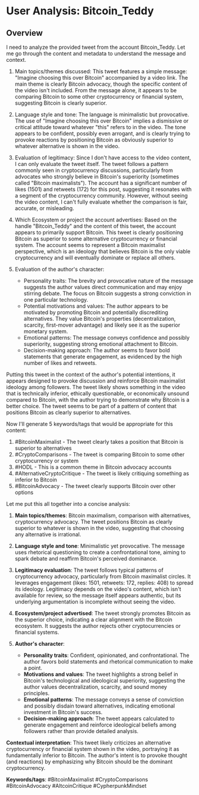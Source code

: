 # User Analysis: Bitcoin_Teddy

## Overview

<think>
I need to analyze the provided tweet from the account Bitcoin_Teddy. Let me go through the content and metadata to understand the message and context.

1. Main topics/themes discussed:
   This tweet features a simple message: "Imagine choosing this over Bitcoin" accompanied by a video link. The main theme is clearly Bitcoin advocacy, though the specific content of the video isn't included. From the message alone, it appears to be comparing Bitcoin to some other cryptocurrency or financial system, suggesting Bitcoin is clearly superior.

2. Language style and tone:
   The language is minimalistic but provocative. The use of "Imagine choosing this over Bitcoin" implies a dismissive or critical attitude toward whatever "this" refers to in the video. The tone appears to be confident, possibly even arrogant, and is clearly trying to provoke reactions by positioning Bitcoin as obviously superior to whatever alternative is shown in the video.

3. Evaluation of legitimacy:
   Since I don't have access to the video content, I can only evaluate the tweet itself. The tweet follows a pattern commonly seen in cryptocurrency discussions, particularly from advocates who strongly believe in Bitcoin's superiority (sometimes called "Bitcoin maximalists"). The account has a significant number of likes (1501) and retweets (172) for this post, suggesting it resonates with a segment of the cryptocurrency community. However, without seeing the video content, I can't fully evaluate whether the comparison is fair, accurate, or misleading.

4. Which Ecosystem or project the account advertises:
   Based on the handle "Bitcoin_Teddy" and the content of this tweet, the account appears to primarily support Bitcoin. This tweet is clearly positioning Bitcoin as superior to some alternative cryptocurrency or financial system. The account seems to represent a Bitcoin maximalist perspective, which is an ideology that believes Bitcoin is the only viable cryptocurrency and will eventually dominate or replace all others.

5. Evaluation of the author's character:
   - Personality traits: The brevity and provocative nature of the message suggests the author values direct communication and may enjoy stirring debate. The focus on Bitcoin suggests a strong conviction in one particular technology.
   - Potential motivations and values: The author appears to be motivated by promoting Bitcoin and potentially discrediting alternatives. They value Bitcoin's properties (decentralization, scarcity, first-mover advantage) and likely see it as the superior monetary system.
   - Emotional patterns: The message conveys confidence and possibly superiority, suggesting strong emotional attachment to Bitcoin.
   - Decision-making approach: The author seems to favor bold statements that generate engagement, as evidenced by the high number of likes and retweets.

Putting this tweet in the context of the author's potential intentions, it appears designed to provoke discussion and reinforce Bitcoin maximalist ideology among followers. The tweet likely shows something in the video that is technically inferior, ethically questionable, or economically unsound compared to Bitcoin, with the author trying to demonstrate why Bitcoin is a better choice. The tweet seems to be part of a pattern of content that positions Bitcoin as clearly superior to alternatives.

Now I'll generate 5 keywords/tags that would be appropriate for this content:

1. #BitcoinMaximalist - The tweet clearly takes a position that Bitcoin is superior to alternatives
2. #CryptoComparisons - The tweet is comparing Bitcoin to some other cryptocurrency or system
3. #HODL - This is a common theme in Bitcoin advocacy accounts
4. #AlternativeCryptoCritique - The tweet is likely critiquing something as inferior to Bitcoin
5. #BitcoinAdvocacy - The tweet clearly supports Bitcoin over other options

Let me put this all together into a concise analysis:
</think>

1. **Main topics/themes**: Bitcoin maximalism, comparison with alternatives, cryptocurrency advocacy. The tweet positions Bitcoin as clearly superior to whatever is shown in the video, suggesting that choosing any alternative is irrational.

2. **Language style and tone**: Minimalistic yet provocative. The message uses rhetorical questioning to create a confrontational tone, aiming to spark debate and reaffirm Bitcoin's perceived dominance.

3. **Legitimacy evaluation**: The tweet follows typical patterns of cryptocurrency advocacy, particularly from Bitcoin maximalist circles. It leverages engagement (likes: 1501, retweets: 172, replies: 408) to spread its ideology. Legitimacy depends on the video's content, which isn't available for review, so the message itself appears authentic, but its underlying argumentation is incomplete without seeing the video.

4. **Ecosystem/project advertised**: The tweet strongly promotes Bitcoin as the superior choice, indicating a clear alignment with the Bitcoin ecosystem. It suggests the author rejects other cryptocurrencies or financial systems.

5. **Author's character**:
   - **Personality traits**: Confident, opinionated, and confrontational. The author favors bold statements and rhetorical communication to make a point.
   - **Motivations and values**: The tweet highlights a strong belief in Bitcoin's technological and ideological superiority, suggesting the author values decentralization, scarcity, and sound money principles.
   - **Emotional patterns**: The message conveys a sense of conviction and possibly disdain toward alternatives, indicating emotional investment in Bitcoin's success.
   - **Decision-making approach**: The tweet appears calculated to generate engagement and reinforce ideological beliefs among followers rather than provide detailed analysis.

**Contextual interpretation**: This tweet likely criticizes an alternative cryptocurrency or financial system shown in the video, portraying it as fundamentally inferior to Bitcoin. The author's intent is to provoke thought (and reactions) by emphasizing why Bitcoin should be the dominant cryptocurrency.

**Keywords/tags**: #BitcoinMaximalist #CryptoComparisons #BitcoinAdvocacy #AltcoinCritique #CypherpunkMindset